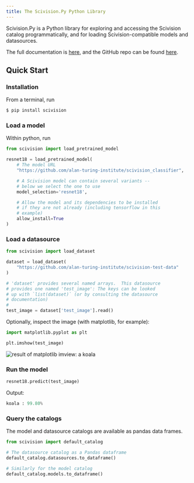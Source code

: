 ```yaml
---
title: The Scivision.Py Python Library
---
```


Scivision.Py is a Python library for exploring and accessing the Scivision catalog programmatically, and for loading Scivision-compatible models and datasources.

The full documentation is [here](https://scivision.readthedocs.io/en/latest/), and the GitHub repo can be found [here](https://github.com/alan-turing-institute/scivision).

## Quick Start

### Installation

From a terminal, run

```bash
$ pip install scivision
```

### Load a model

Within python, run

```python
from scivision import load_pretrained_model

resnet18 = load_pretrained_model(
    # The model URL
    "https://github.com/alan-turing-institute/scivision_classifier",

    # A Scivision model can contain several variants --
    # below we select the one to use
    model_selection='resnet18',

    # Allow the model and its dependencies to be installed
    # if they are not already (including tensorflow in this
    # example)
    allow_install=True
)
```

### Load a datasource

```python
from scivision import load_dataset

dataset = load_dataset(
    "https://github.com/alan-turing-institute/scivision-test-data"
)

# 'dataset' provides several named arrays.  This datasource
# provides one named 'test_image': The keys can be looked
# up with `list(dataset)` (or by consulting the datasource
# documentation)
#
test_image = dataset['test_image'].read()

```

Optionally, inspect the image (with matplotlib, for example):

```python
import matplotlib.pyplot as plt

plt.imshow(test_image)
```

![result of matplotlib imview: a koala](/koala-imview.webp)

### Run the model

```python
resnet18.predict(test_image)
```

Output:

```python
koala : 99.80%
```

### Query the catalogs

The model and datasource catalogs are available as pandas data frames.

```python
from scivision import default_catalog

# The datasource catalog as a Pandas dataframe
default_catalog.datasources.to_dataframe()

# Similarly for the model catalog
default_catalog.models.to_dataframe()
```
